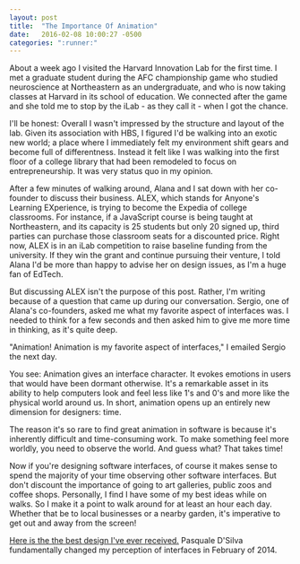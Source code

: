 ```yaml
---
layout: post
title:  "The Importance Of Animation"
date:   2016-02-08 10:00:27 -0500
categories: ":runner:"
---
```


<p>About a week ago I visited the Harvard Innovation Lab for the first time. I met a graduate student during the AFC championship game who studied neuroscience at Northeastern as an undergraduate, and who is now taking classes at Harvard in its school of education. We connected after the game and she told me to stop by the iLab - as they call it - when I got the chance.</p>

<p>I'll be honest: Overall I wasn't impressed by the structure and layout of the lab. Given its association with HBS, I figured I'd be walking into an exotic new world; a place where I immediately felt my environment shift gears and become full of differentness. Instead it felt like I was walking into the first floor of a college library that had been remodeled to focus on entrepreneurship. It was very status quo in my opinion.</p>

<p>After a few minutes of walking around, Alana and I sat down with her co-founder to discuss their business. ALEX, which stands for Anyone's Learning EXperience, is trying to become the Expedia of college classrooms. For instance, if a JavaScript course is being taught at Northeastern, and its capacity is 25 students but only 20 signed up, third parties can purchase those classroom seats for a discounted price. Right now, ALEX is in an iLab competition to raise baseline funding from the university. If they win the grant and continue pursuing their venture, I told Alana I'd be more than happy to advise her on design issues, as I'm a huge fan of EdTech.</p>

<p>But discussing ALEX isn't the purpose of this post. Rather, I'm writing because of a question that came up during our conversation. Sergio, one of Alana's co-founders, asked me what my favorite aspect of interfaces was. I needed to think for a few seconds and then asked him to give me more time in thinking, as it's quite deep.</p>

<p>"Animation! Animation is my favorite aspect of interfaces," I emailed Sergio the next day.</p>

<p>You see: Animation gives an interface character. It evokes emotions in users that would have been dormant otherwise. It's a remarkable asset in its ability to help computers look and feel less like 1's and 0's and more like the physical world around us. In short, animation opens up an entirely new dimension for designers: time.</p>

<p>The reason it's so rare to find great animation in software is because it's inherently difficult and time-consuming work. To make something feel more worldly, you need to observe the world. And guess what? That takes time!</p>

<p>Now if you're designing software interfaces, of course it makes sense to spend the majority of your time observing other software interfaces. But don't discount the importance of going to art galleries, public zoos and coffee shops. Personally, I find I have some of my best ideas while on walks. So I make it a point to walk around for at least an hour each day. Whether that be to local businesses or a nearby garden, it's imperative to get out and away from the screen!</p>

<p><a href="https://www.youtube.com/watch?v=TMe0WnkF1Lc">Here is the the best design I've ever received.</a> Pasquale D'Silva fundamentally changed my perception of interfaces in February of 2014.</p>
